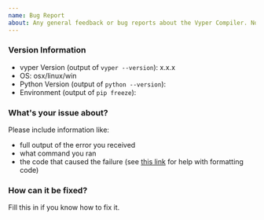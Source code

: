 ```yaml
---
name: Bug Report
about: Any general feedback or bug reports about the Vyper Compiler. No new features proposals.
---
```


### Version Information

* vyper Version (output of `vyper --version`): x.x.x
* OS: osx/linux/win
* Python Version (output of `python --version`):
* Environment (output of `pip freeze`):

### What's your issue about?

Please include information like:

* full output of the error you received
* what command you ran
* the code that caused the failure (see [this link](https://help.github.com/articles/basic-writing-and-formatting-syntax/) for help with formatting code)


### How can it be fixed?

Fill this in if you know how to fix it.
